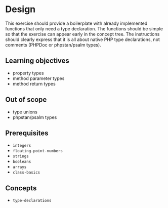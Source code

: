 # Design

This exercise should provide a boilerplate with already implemented functions that only need a type declaration.
The functions should be simple so that the exercise can appear early in the concept tree.
The instructions should clearly express that it is all about native PHP type declarations, not comments (PHPDoc or phpstan/psalm types).

## Learning objectives

- property types
- method parameter types
- method return types

## Out of scope

- type unions
- phpstan/psalm types

## Prerequisites

- `integers`
- `floating-point-numbers`
- `strings`
- `booleans`
- `arrays`
- `class-basics`

## Concepts

- `type-declarations`
